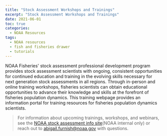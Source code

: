 ```yaml
---
title: "Stock Assessment Workshops and Trainings"
excerpt: "Stock Assessment Workshops and Trainings"
date: 2021-06-01
toc: true
categories:
  - NOAA Resources
tags:
  - NOAA resources
  - fish and fisheries drawer
  - tutorials
---
```


NOAA Fisheries' stock assessment professional development program provides stock assessment scientists with ongoing, consistent opportunities for continued education and training in the evolving skills necessary for next generation stock assessments in all regions. Through in-person and online training workshops, fisheries scientists can obtain educational opportunities to advance their knowledge and skills at the forefront of fisheries population dynamics. This training webpage provides an information portal for training resources for fisheries population dynamics scientists.

>For information about upcoming trainings, workshops, and webinars, see the [NOAA stock assessment info site](https://sites.google.com/noaa.gov/nmfs-st-stock-assessment/home)(NOAA internal only) or reach out to abigail.furnish@noaa.gov with questions.
